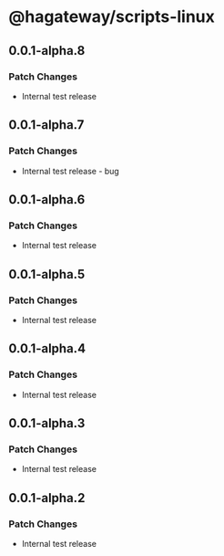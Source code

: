 # @hagateway/scripts-linux

## 0.0.1-alpha.8

### Patch Changes

- Internal test release

## 0.0.1-alpha.7

### Patch Changes

- Internal test release - bug

## 0.0.1-alpha.6

### Patch Changes

- Internal test release

## 0.0.1-alpha.5

### Patch Changes

- Internal test release

## 0.0.1-alpha.4

### Patch Changes

- Internal test release

## 0.0.1-alpha.3

### Patch Changes

- Internal test release

## 0.0.1-alpha.2

### Patch Changes

- Internal test release
